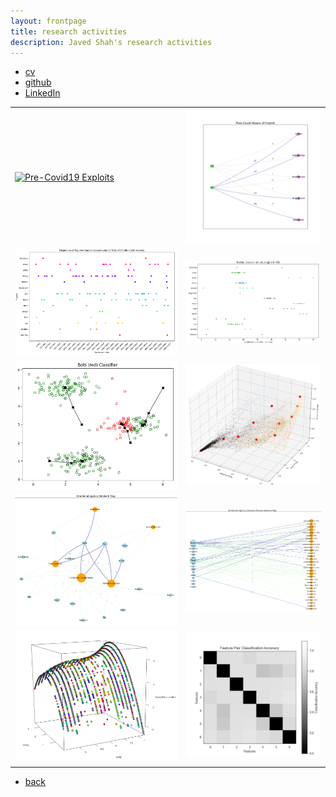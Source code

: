 ```yaml
---
layout: frontpage
title: research activities
description: Javed Shah's research activities
---
```


<div class="navbar">
  <div class="navbar-inner">
      <ul class="nav">
          <li><a href="{{ BASE_PATH }}/jshah-public.pdf">cv</a></li>
          <li><a href="https://github.com/javedmshah">github</a></li>
          <li><a href="https://linkedin.com/in/javedmaqboolshah">LinkedIn</a></li>
      </ul>
  </div>
</div>

<table class="wide">
<tr>
  <td class="left">
    <a href="pics/exploits.html">
        <img style="float: center;" src="pics/pre_exploits.png" alt="Pre-Covid19 Exploits" title="Pre Covid19 Exploit Map" />
    </a>
  </td>
  <td class="right">
  <a href="pics/exploits.html">
      <img style="float: center;" src="pics/post_subexploits.png" alt="Tracking in-session anxiety" title="Post Covid19 SubExploit Map" />
  </a>
  </td>
</tr>
<tr>
  <td class="left">
    <a href="pics/triggers.html">
        <img style="float: center;" src="pics/trigger_dispersion.png" alt="Dispersion plot for emotional triggers" title="Dispersion plot for emotional triggers" />
    </a>
  </td>
  <td class="right">
  <a href="pics/triggers.html">
      <img style="float: center;" src="pics/session_triggers.png" alt="Tracking in-session anxiety" title="Tracking in-session anxiety"/>
  </a>
  </td>
</tr>
<tr>
  <td class="left">
    <a href="pics/bots.html">
        <img style="float: center;" src="pics/bots.png" alt="Bots Classifier" title="K-Means Clustering" />
    </a>
  </td>
  <td class="right">
  <a href="pics/bots.html">
      <img style="float: center;" src="pics/suspicion.png" alt="Mapping bot likelihood with k-means" title="K-Means Clustering"/>
  </a>
  </td>
</tr>
<tr>
  <td class="left">
    <a href="pics/emotion_agency.html">
        <img style="float: center;" src="pics/final_coded_network_graph_emotion_agency.png" alt="Agency Network Graph" title="Feature Agency Network Modeling" />
    </a>
  </td>
  <td class="right">
  <a href="pics/emotion_agency.html">
      <img style="float: center;" src="pics/paper_final_coded_network_graph_emotion_agency.png" alt="Literature Review Network Graph" title="Feature Extraction from Literature Studies"/>
  </a>
  </td>
</tr>
<tr>
  <td class="left">
    <a href="pics/relheg.html">
        <img style="float: center;" src="pics/fixed_model_final.png" alt="modeling conflict" title="Generalized Linear Models for computational sociology" />
    </a>
  </td>
  <td class="right">
  <a href="pics/gtfeature.html">
      <img style="float: center;" src="pics/gt_feature_classes.png" alt="Pairwise feature classification accuracy" title="Game theory for feature analysis"/>
  </a>
  </td>
</tr>
<tr>
  <td class="left">

  </td>
</tr>
</table>

<div class="navbar">
  <div class="navbar-inner">
      <ul class="nav">
          <li><a href="index.html">back</a></li>
      </ul>
  </div>
</div>
